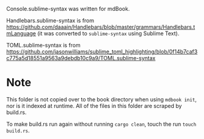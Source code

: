 Console.sublime-syntax was written for mdBook.

Handlebars.sublime-syntax is from https://github.com/daaain/Handlebars/blob/master/grammars/Handlebars.tmLanguage (it was converted to `sublime-syntax` using Sublime Text).

TOML.sublime-syntax is from https://github.com/jasonwilliams/sublime_toml_highlighting/blob/0f14b7caf3c775a5d18551a9563a9debdb10c9a9/TOML.sublime-syntax

# Note

This folder is not copied over to the book directory when using `mdbook init`, nor is it indexed at runtime. All of the files in this folder are scraped by build.rs.

To make build.rs run again without running `cargo clean`, touch the run `touch build.rs`.

